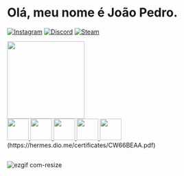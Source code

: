 # Olá, meu nome é João Pedro.
[![Instagram](	https://img.shields.io/badge/Instagram-151515?style=for-the-badge&logo=instagram&logoColor=white)](https://instagram.com/jpsesh)
[![Discord](	https://img.shields.io/badge/Discord-151515?style=for-the-badge&logo=discord&logoColor=white)](https://discordapp.com/users/1077768888068091904)
[![Steam](	https://img.shields.io/badge/Steam-151515?style=for-the-badge&logo=steam&logoColor=white)](https://steamcommunity.com/id/hagsir/)

<div>
	<a href="https://beacons.ai/joaoprbrasil">
	<img height=180em" src="https://github-readme-stats-sigma-five.vercel.app/api/top-langs/?username=hagsir&layout=compact&langs_count=16&theme=dark"/> 

</div>
 
<div>
	<img height=50em" src="https://cdn.jsdelivr.net/gh/devicons/devicon/icons/c/c-original.svg" />
	<img height=50em" src="https://cdn.jsdelivr.net/gh/devicons/devicon/icons/java/java-original.svg" />
        <img height=50em" src="https://cdn.jsdelivr.net/gh/devicons/devicon/icons/python/python-original.svg" />
	<img height=50em" src="https://www.vectorlogo.zone/logos/archlinux/archlinux-icon.svg" /> 
  <img src="https://hermes.dio.me/tracks/a736ef42-0d2f-4079-adb4-25c55c85ba2b.png" height="50"></a>(https://hermes.dio.me/certificates/CW66BEAA.pdf)
</div>
		
## 

![ezgif com-resize](https://github.com/hagsir/hagsir/assets/83050781/de088324-0ef7-4351-af80-77c92ffe7225)
